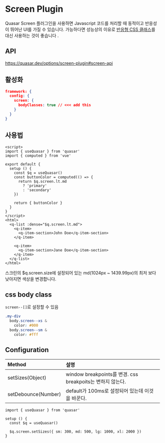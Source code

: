 # Screen Plugin

Quasar Screen 플러그인을 사용하면 Javascript 코드를 처리할 때 동적이고 반응성이 뛰어난 UI를 가질 수 있습니다. 가능하다면 성능상의 이유로 [반응형 CSS 클래스](/frontend/quasar/style-identity/css-visibility#window)를 대신 사용하는 것이 좋습니다 .

## API

https://quasar.dev/options/screen-plugin#screen-api

## 활성화

```json
framework: {
  config: {
    screen: {
      bodyClasses: true // <<< add this
    }
  }
}
```

## 사용법

```vue-html
<script>
import { useQuasar } from 'quasar'
import { computed } from 'vue'

export default {
  setup () {
    const $q = useQuasar()
    const buttonColor = computed(() => {
      return $q.screen.lt.md
        ? 'primary'
        : 'secondary'
    })

    return { buttonColor }
  }
}
</script>
<html>
  <q-list :dense="$q.screen.lt.md">
    <q-item>
      <q-item-section>John Doe</q-item-section>
    </q-item>

    <q-item>
      <q-item-section>Jane Doe</q-item-section>
    </q-item>
  </q-list>
</html>
```

스크린의 $q.screen.size에 설정되어 있는 md(1024px ~ 1439.99px)의 최저 보다 낮아지면 색상을 변경합니다.

## css body class

`screen--[]`로 설정할 수 있음

```css
.my-div
  body.screen--xs &
    color: #000
  body.screen--sm &
    color: #fff
```

## Configuration

| Method              | 설명                                                       |
| :------------------ | :--------------------------------------------------------- |
| setSizes(Object)    | window breakpoints를 변경. css breakpoits는 변하지 않는다. |
| setDebounce(Number) | default가 100ms로 설정되어 있는데 이것을 바꾼다.           |

```vue-html
import { useQuasar } from 'quasar'

setup () {
  const $q = useQuasar()

  $q.screen.setSizes({ sm: 300, md: 500, lg: 1000, xl: 2000 })
}
```

